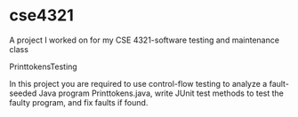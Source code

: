 # cse4321
A project I worked on for my CSE 4321-software testing and maintenance class

PrinttokensTesting

In this project you are required to use control-flow testing to analyze a fault-seeded Java program Printtokens.java, write JUnit test methods to test the faulty program, and fix faults if found.
